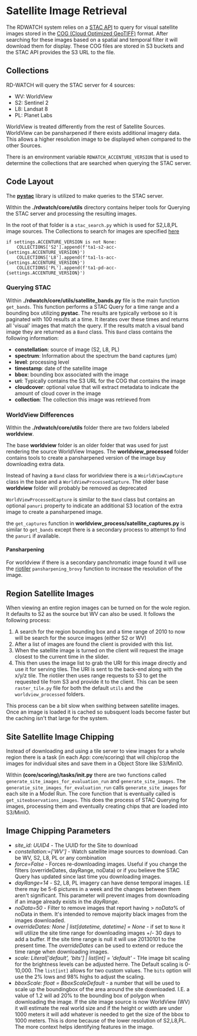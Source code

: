 # Satellite Image Retrieval

The RDWATCH system relies on a [STAC API](https://stacspec.org/en) to query for visual satellite images stored in the [COG (Cloud Optimized GeoTIFF)](https://www.cogeo.org/) format.  After searching for these images based on a spatial and temporal filter it will download them for display.  These COG files are stored in S3 buckets and the STAC API provides the S3 URL to the file.

## Collections

RD-WATCH will query the STAC server for 4 sources:

- WV: WorldView
- S2: Sentinel 2
- L8: Landsat 8
- PL: Planet Labs

WorldView is treated differently from the rest of Satellite Sources.  WorldView can be pansharpened if there exists additional imagery data.  This allows a higher resolution image to be displayed when compared to the other Sources.

There is an environment variable `RDWATCH_ACCENTURE_VERSION` that is used to determine the collections that are searched when querying the STAC server.

## Code Layout

The [**pystac**](https://pystac.readthedocs.io/en/stable/) library is utilized to make queries to the STAC server.

Within the **./rdwatch/core/utils** directory contains helper tools for Querying the STAC server and processing the resulting images.

In the root of that folder is a `stac_search.py` which is used for S2,L8,PL image sources.
The Collections to search for images are specified [here](https://github.com/ResonantGeoData/RD-WATCH/blob/58ab08d3d5ef7905295b9cec53b0e7a73c0dd5d6/rdwatch/core/utils/stac_search.py#L59-L62)

```
if settings.ACCENTURE_VERSION is not None:
    COLLECTIONS['S2'].append(f'ta1-s2-acc-{settings.ACCENTURE_VERSION}')
    COLLECTIONS['L8'].append(f'ta1-ls-acc-{settings.ACCENTURE_VERSION}')
    COLLECTIONS['PL'].append(f'ta1-pd-acc-{settings.ACCENTURE_VERSION}')
```

### Querying STAC

Within **./rdwatch/core/utils/satellite_bands.py** file is the main function `get_bands`.  This function performs a STAC Query for a time range and a bounding box utilizing **pystac**.  The results are typically verbose so it is paginated with 100 results at a time.  It iterates over these times and returns all 'visual' images that match the query.  If the results match a visual band image they are returned as a `Band` class.  This `Band` class contains the following information:

- **constellation**: source of image (S2, L8, PL)
- **spectrum**: Information about the spectrum the band captures (μm)
- **level**: processing level
- **timestamp**: date of the satellite image
- **bbox**: bounding box associated with the image
- **uri**: Typically contains the S3 URL for the COG that contains the image
- **cloudcover**: optional value that will extract metadata to indicate the amount of cloud cover in the image
- **collection**: The collection this image was retrieved from

### WorldView Differences

Within the **./rdwatch/core/utils** folder there are two folders labeled **worldview**.

The base **worldview** folder is an older folder that was used for just rendering the source WorldView Images.
The **worldview_processed** folder contains tools to create a pansharpened version of the image buy downloading extra data.

Instead of having a `Band` class for worldview there is a `WoirldViewCapture` class in the base and a `WorldViewProcessedCapture`.
The older base **worldview** folder will probably be removed as deprecated

`WorldViewProcessedCapture` is similar to the `Band` class but contains an optional `panuri` property to indicate an additional S3 location of the extra image to create a pansharpened image.

the `get_captures` function in **worldview_process/satellite_captures.py** is similar to `get_bands` except there is a secondary process to attempt to find the `panuri` if available.

#### Pansharpening

For worldview if there is a secondary panchromatic image found it will use the [riotiler](https://cogeotiff.github.io/rio-tiler/) `pansharpening_brovy` function to increase the resolution of the image.

## Region Satellite Images

When viewing an entire region images can be turned on for the wole region.  It defaults to S2 as the source but WV can also be used.
It follows the following process:

1. A search for the region bounding box and a time range of 2010 to now will be search for the source images (either S2 or WV)
1. After a list of images are found the client is provided with this list.
1. When the satellite image is turned on the client will request the image closest to the current time in the slider.
1. This then uses the image list to grab the URI for this image directly and use it for serving tiles.  The URI is sent to the back-end along with the x/y/z tile.  The riotiler then uses range requests to S3 to get the requested tile from S3 and provide it to the client. This can be seen `raster_tile.py` file for both the default `utils` and the `worldview_processed` folders.

This process can be a bit slow when swithing between satellite images.  Once an image is loaded it is cached so subsquent loads become faster but the caching isn't that large for the system.

## Site Satellite Image Chipping

Instead of downloading and using a tile server to view images for a whole region there is a task (in each App: core/scoring) that will chip/crop the images for individual sites and save them in a Object Store like S3/MinIO.

Within **(core/scoring)/tasks/__init__.py** there are two functions called `generate_site_images_for_evaluation_run` and `generate_site_images`.  The `generatie_site_images_for_evaluation_run` calls `generate_site_images` for each site in a Model Run.  The core function that is eventually called is `get_siteobservations_images`.  This does the process of STAC Querying for images, processing them and eventually creating chips that are loaded into S3/MinIO.

## Image Chipping Parameters

- *site_id: UUID4* - The UUID for the Site to download
- *constellation:=['WV']* - Watch satellite image sources to download.  Can be WV, S2, L8, PL or any combination
- *force=False* - Forces re-downloading images.  Useful if you change the filters (overrideDates, dayRange, noData) or if you believe the STAC Query has updated since last time you downloading images.
- *dayRange=14* - S2, L8, PL imagery can have dense temporal images.  I.E there may be 5-6 pictures in a week and the changes between them aren't significant.  This parameter will prevent images from downloading if an image already exists in the *dayRange*.
- *noData=50* - Filter to remove images that report having > *noData*% of noData in them.  It's intended to remove majority black images from the images downloaded.
- *overrideDates: None | list[datetime, datetime] = None* - if set to `None` it will utilize the site time range for downloading images +/- 30 days to add a buffer.  If the site time range is null it will use 20130101 to the present time.  The *overrideDates* can be used to extend or reduce the time range when downloading images.
- *scale: Literal['default', 'bits'] | list[int] = 'default'* - THe image bit scaling for the brightness levels can be adjusted herre.  The Default scaling is 0-10,000.  The `list[int]` allows for two custom values.  The `bits` option will use the 2% lows and 98% highs to adjust the scaling.
- *bboxScale: float = BboxScaleDefault* - a number that will be used to scale up the boundingbox of the area around the site downloaded.  I.E. a value of 1.2 will ad 20% to the bounding box of polygon when downloading the image.  If the site image source is now WorldView (WV) it will estimate the real world size and if the height or width are under 1000 meters it will add whatever is needed to get the size of the bbox to 1000 meters.  This is done because of the lower resolution of S2,L8,PL.  The more context helps identifying features in the image.
